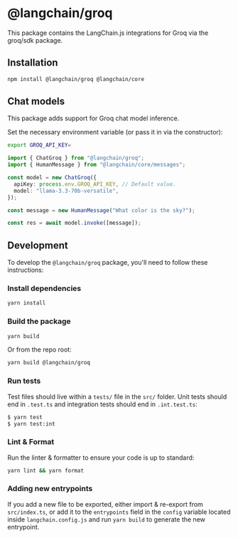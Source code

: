 # @langchain/groq

This package contains the LangChain.js integrations for Groq via the groq/sdk package.

## Installation

```bash npm2yarn
npm install @langchain/groq @langchain/core
```

## Chat models

This package adds support for Groq chat model inference.

Set the necessary environment variable (or pass it in via the constructor):

```bash
export GROQ_API_KEY=
```

```typescript
import { ChatGroq } from "@langchain/groq";
import { HumanMessage } from "@langchain/core/messages";

const model = new ChatGroq({
  apiKey: process.env.GROQ_API_KEY, // Default value.
  model: "llama-3.3-70b-versatile",
});

const message = new HumanMessage("What color is the sky?");

const res = await model.invoke([message]);
```

## Development

To develop the `@langchain/groq` package, you'll need to follow these instructions:

### Install dependencies

```bash
yarn install
```

### Build the package

```bash
yarn build
```

Or from the repo root:

```bash
yarn build @langchain/groq
```

### Run tests

Test files should live within a `tests/` file in the `src/` folder. Unit tests should end in `.test.ts` and integration tests should
end in `.int.test.ts`:

```bash
$ yarn test
$ yarn test:int
```

### Lint & Format

Run the linter & formatter to ensure your code is up to standard:

```bash
yarn lint && yarn format
```

### Adding new entrypoints

If you add a new file to be exported, either import & re-export from `src/index.ts`, or add it to the `entrypoints` field in the `config` variable located inside `langchain.config.js` and run `yarn build` to generate the new entrypoint.
